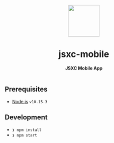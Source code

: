 <p align="center">
  <img src="https://user-images.githubusercontent.com/11808903/63939644-07560c00-ca68-11e9-89a1-3e4b5c09f877.png" width="100"/>
</p>

<h1 align="center">jsxc-mobile</h1>

<div align="center">
  <b>JSXC Mobile App</b>
</div>

<br />

## Prerequisites

- [Node.js](https://nodejs.org/en) `v10.15.3`

## Development

- `❯ npm install`
- `❯ npm start`
